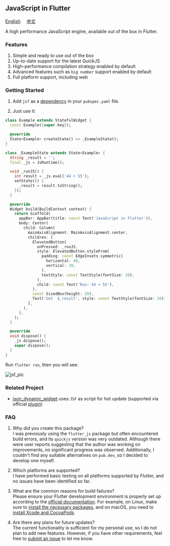 ## JavaScript in Flutter

[English](README.md) &nbsp;&nbsp;&nbsp; [中文](README.ZH.md)  

A high performance JavaScript engine, available out of the box in Flutter.  


### Features

1. Simple and ready to use out of the box  
2. Up-to-date support for the latest QuickJS  
3. High-performance compilation strategy enabled by default  
4. Advanced features such as `big number` support enabled by default  
5. Full platform support, including web  


### Getting Started

1. Add `jsf` as a [dependency](https://pub.dev/packages/jsf/install) in your `pubspec.yaml` file.  

2. Just use it:  

```dart
class Example extends StatefulWidget {
  const Example({super.key});

  @override
  State<Example> createState() => _ExampleState();
}

class _ExampleState extends State<Example> {
  String _result = '';
  final _js = JsRuntime();

  void _runJS() {
    int result = _js.eval('44 + 55');
    setState(() {
      _result = result.toString();
    });
  }

  @override
  Widget build(BuildContext context) {
    return Scaffold(
      appBar: AppBar(title: const Text('JavaScript in Flutter')),
      body: Center(
        child: Column(
          mainAxisAlignment: MainAxisAlignment.center,
          children: [
            ElevatedButton(
              onPressed: _runJS,
              style: ElevatedButton.styleFrom(
                padding: const EdgeInsets.symmetric(
                  horizontal: 40,
                  vertical: 20,
                ),
                textStyle: const TextStyle(fontSize: 20),
              ),
              child: const Text('Run: 44 + 55'),
            ),
            const SizedBox(height: 20),
            Text('Get  $_result', style: const TextStyle(fontSize: 20)),
          ],
        ),
      ),
    );
  }

  @override
  void dispose() {
    _js.dispose();
    super.dispose();
  }
}
```

Run `flutter run`, then you will see:  

![jsf_pic](https://moluopro.atomgit.net/web/jsf/pic.png)  


### Related Project

* [json_dynamic_widget](https://pub.dev/packages/json_dynamic_widget) uses `JSF` as script for hot update (supported via official [plugin](https://pub.dev/packages/json_dynamic_widget_plugin_js/versions/2.2.0+1#introduction))  


### FAQ

1. Why did you create this package?  
I was previously using the `flutter_js` package but often encountered build errors, and its `quickjs` version was very outdated. Although there were user reports suggesting that the author was working on improvements, no significant progress was observed. Additionally, I couldn't find any suitable alternatives on `pub.dev`, so I decided to develop one myself.  

2. Which platforms are supported?  
I have performed basic testing on all platforms supported by Flutter, and no issues have been identified so far.  

3. What are the common reasons for build failures?  
Please ensure your Flutter development environment is properly set up according to the [official documentation](https://docs.flutter.dev/get-started/install). For example, on Linux, make sure to [install the necessary packages](https://docs.flutter.dev/get-started/install/linux/desktop#development-tools), and on macOS, you need to [install Xcode and CocoaPods](https://docs.flutter.dev/get-started/install/macos/mobile-ios#development-tools).  

4. Are there any plans for future updates?  
The current functionality is sufficient for my personal use, so I do not plan to add new features. However, if you have other requirements, feel free to [submit an issue](https://github.com/moluopro/jsf/issues) to let me know.  

